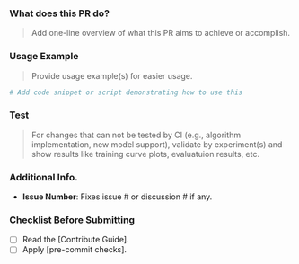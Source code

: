 ### What does this PR do?

> Add one-line overview of what this PR aims to achieve or accomplish. 

### Usage Example

> Provide usage example(s) for easier usage.

```python
# Add code snippet or script demonstrating how to use this 
```

### Test

> For changes that can not be tested by CI (e.g., algorithm implementation, new model support), validate by experiment(s) and show results like training curve plots, evaluatuion results, etc.

### Additional Info.

- **Issue Number**: Fixes issue # or discussion # if any.

### Checklist Before Submitting

- [ ] Read the [Contribute Guide].
- [ ] Apply [pre-commit checks].